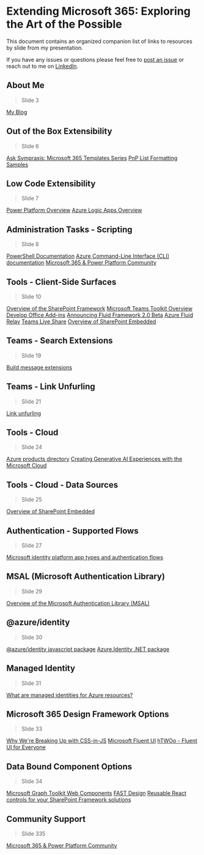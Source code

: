 # Extending Microsoft 365: Exploring the Art of the Possible

This document contains an organized companion list of links to resources by slide from my presentation.

If you have any issues or questions please feel free to [post an issue](https://github.com/juliemturner/Public-Samples/issues) or reach out to me on [LinkedIn](https://www.linkedin.com/in/juliemturner/).

## About Me

>Slide 3

[My Blog](https://julieturner.net/me)

## Out of the Box Extensibility

>Slide 6

[Ask Sympraxis: Microsoft 365 Templates Series](https://www.sympraxisconsulting.com/series/microsoft-365-templates/)
[PnP List Formatting Samples](https://pnp.github.io/List-Formatting/)


## Low Code Extensibility

>Slide 7

[Power Platform Overview](https://www.microsoft.com/en-us/power-platform/)
[Azure Logic Apps Overview](https://azure.microsoft.com/en-us/products/logic-apps/)

## Administration Tasks - Scripting

>Slide 8

[PowerShell Documentation](https://learn.microsoft.com/en-us/powershell/)
[Azure Command-Line Interface (CLI) documentation](https://learn.microsoft.com/en-us/cli/azure/)
[Microsoft 365 & Power Platform Community](https://pnp.github.io/)

## Tools - Client-Side Surfaces

>Slide 10

[Overview of the SharePoint Framework](https://learn.microsoft.com/en-us/sharepoint/dev/spfx/sharepoint-framework-overview)
[Microsoft Teams Toolkit Overview](https://learn.microsoft.com/en-us/microsoftteams/platform/toolkit/teams-toolkit-fundamentals)
[Develop Office Add-ins](https://learn.microsoft.com/en-us/office/dev/add-ins/develop/develop-overview)
[Announcing Fluid Framework 2.0 Beta](https://devblogs.microsoft.com/microsoft365dev/announcing-fluid-framework-2-0-beta/)
[Azure Fluid Relay](https://azure.microsoft.com/en-ca/products/fluid-relay/)
[Teams Live Share](https://developer.microsoft.com/en-us/microsoft-teams/liveshare)
[Overview of SharePoint Embedded](https://learn.microsoft.com/en-us/sharepoint/dev/embedded/overview)

## Teams - Search Extensions

>Slide 19

[Build message extensions](https://learn.microsoft.com/en-us/microsoftteams/platform/messaging-extensions/what-are-messaging-extensions)

## Teams - Link Unfurling

>Slide 21

[Link unfurling](https://learn.microsoft.com/en-us/microsoftteams/platform/messaging-extensions/how-to/link-unfurling)

## Tools - Cloud

>Slide 24

[Azure products directory](https://azure.microsoft.com/en-us/products/)
[Creating Generative AI Experiences with the Microsoft Cloud](https://learn.microsoft.com/en-us/microsoft-cloud/dev/copilot/isv-extensibility-story)

## Tools - Cloud - Data Sources

>Slide 25

[Overview of SharePoint Embedded](https://learn.microsoft.com/en-us/sharepoint/dev/embedded/overview)

## Authentication - Supported Flows

>Slide 27

[Microsoft identity platform app types and authentication flows](https://learn.microsoft.com/en-us/entra/identity-platform/authentication-flows-app-scenarios)

## MSAL (Microsoft Authentication Library)

>Slide 29

[Overview of the Microsoft Authentication Library (MSAL)](https://learn.microsoft.com/en-us/entra/identity-platform/msal-overview)

## @azure/identity

>Slide 30

[@azure/identity javascript package](https://www.npmjs.com/package/@azure/identity)
[Azure.Identity .NET package](https://www.nuget.org/packages/Azure.Identity)

## Managed Identity

>Slide 31

[What are managed identities for Azure resources?](https://learn.microsoft.com/en-us/entra/identity/managed-identities-azure-resources/overview)

## Microsoft 365 Design Framework Options

>Slide 33

[Why We're Breaking Up with CSS-in-JS](https://dev.to/srmagura/why-were-breaking-up-wiht-css-in-js-4g9b)
[Microsoft Fluent UI](https://developer.microsoft.com/en-us/fluentui#/)
[hTWOo - Fluent UI for Everyone](https://lab.n8d.studio/htwoo/)

## Data Bound Component Options

>Slide 34

[Microsoft Graph Toolkit Web Components](https://www.npmjs.com/package/@microsoft/mgt-components)
[FAST Design](https://www.fast.design/)
[Reusable React controls for your SharePoint Framework solutions](https://pnp.github.io/sp-dev-fx-controls-react/)

## Community Support

>Slide 335

[Microsoft 365 & Power Platform Community](https://aka.ms/m365pnp)
